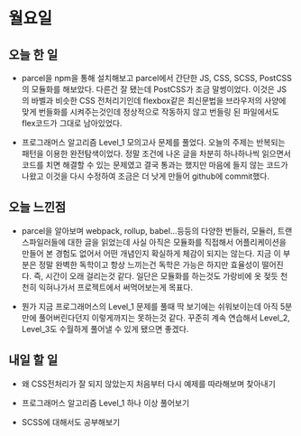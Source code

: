 # 월요일

## 오늘 한 일
- parcel을 npm을 통해 설치해보고 parcel에서 간단한 JS, CSS, SCSS, PostCSS의 모듈화를 해보았다. 다른건 잘 됐는데 PostCSS가 조금 말썽이었다. 이것은 JS의 바벨과 비슷한 CSS 전처리기인데 flexbox같은 최신문법을 브라우저의 사양에 맞게 번들화를 시켜주는것인데 정상적으로 작동하지 않고 번들링 된 파일에서도 flex코드가 그대로 남아있었다.

- 프로그래머스 알고리즘 Level_1 모의고사 문제를 풀었다. 오늘의 주제는 반복되는 패턴을 이용한 완전탐색이었다. 정말 조건에 나온 글을 차분히 하나하나씩 읽으면서 코드를 치면 해결할 수 있는 문제였고 결국 통과는 했지만 마음에 들지 않는 코드가 나왔고 이것을 다시 수정하여 조금은 더 낫게 만들어 github에 commit했다.

## 오늘 느낀점
- parcel을 알아보며 webpack, rollup, babel...등등의 다양한 번들러, 모듈러, 트랜스파일러들에 대한 글을 읽었는데 사실 아직은 모듈화를 직접해서 어플리케이션을 만들어 본 경험도 없어서 어떤 개념인지 확실하게 체감이 되지는 않는다. 지금 이 부분은 정말 완벽한 독학이고 항상 느끼는건 독학은 가능은 하지만 효율성이 떨어진다. 즉, 시간이 오래 걸리는것 같다. 일단은 모듈화를 하는것도 가랑비에 옷 젖듯 천천히 익혀나가서 프로젝트에서 써먹어보는게 목표다.

- 뭔가 지금 프로그래머스의 Level_1 문제를 풀때 딱 보기에는 쉬워보이는데 아직 5분만에 풀어버린다던지 이렇게까지는 못하는것 같다. 꾸준히 계속 연습해서 Level_2, Level_3도 수월하게 풀어낼 수 있게 됐으면 좋겠다.

## 내일 할 일
- 왜 CSS전처리가 잘 되지 않았는지 처음부터 다시 예제를 따라해보며 찾아내기

- 프로그래머스 알고리즘 Level_1 하나 이상 풀어보기

- SCSS에 대해서도 공부해보기

